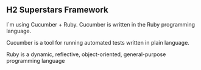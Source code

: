 ## H2 Superstars Framework

I`m using Cucumber + Ruby. Cucumber is written in the Ruby programming language. 

Cucumber is a tool for running automated tests written in plain language.

Ruby is a dynamic, reflective, object-oriented, general-purpose programming language